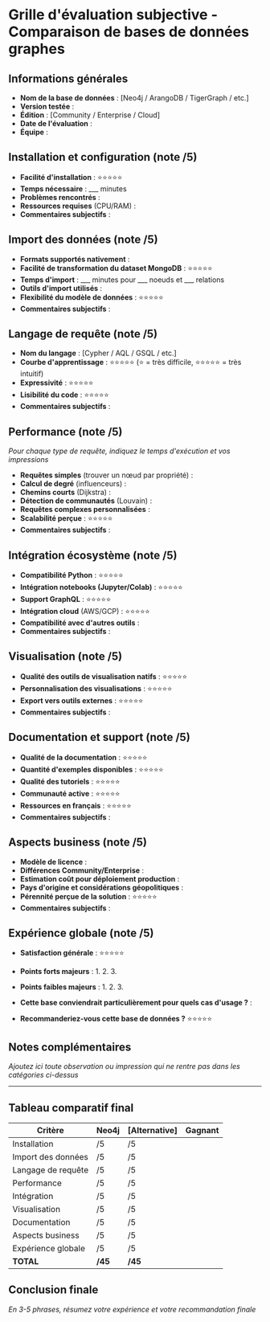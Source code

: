 # Grille d'évaluation subjective - Comparaison de bases de données graphes

## Informations générales
- **Nom de la base de données** : [Neo4j / ArangoDB / TigerGraph / etc.]
- **Version testée** : 
- **Édition** : [Community / Enterprise / Cloud]
- **Date de l'évaluation** :
- **Équipe** :

## Installation et configuration (note /5)
- **Facilité d'installation** : ⭐⭐⭐⭐⭐
- **Temps nécessaire** : ___ minutes
- **Problèmes rencontrés** : 
- **Ressources requises** (CPU/RAM) : 
- **Commentaires subjectifs** :

## Import des données (note /5)
- **Formats supportés nativement** : 
- **Facilité de transformation du dataset MongoDB** : ⭐⭐⭐⭐⭐
- **Temps d'import** : ___ minutes pour ___ noeuds et ___ relations
- **Outils d'import utilisés** : 
- **Flexibilité du modèle de données** : ⭐⭐⭐⭐⭐
- **Commentaires subjectifs** :

## Langage de requête (note /5)
- **Nom du langage** : [Cypher / AQL / GSQL / etc.]
- **Courbe d'apprentissage** : ⭐⭐⭐⭐⭐ (⭐ = très difficile, ⭐⭐⭐⭐⭐ = très intuitif)
- **Expressivité** : ⭐⭐⭐⭐⭐
- **Lisibilité du code** : ⭐⭐⭐⭐⭐
- **Commentaires subjectifs** :

## Performance (note /5)
_Pour chaque type de requête, indiquez le temps d'exécution et vos impressions_

- **Requêtes simples** (trouver un nœud par propriété) : 
- **Calcul de degré** (influenceurs) : 
- **Chemins courts** (Dijkstra) : 
- **Détection de communautés** (Louvain) : 
- **Requêtes complexes personnalisées** : 
- **Scalabilité perçue** : ⭐⭐⭐⭐⭐
- **Commentaires subjectifs** :

## Intégration écosystème (note /5)
- **Compatibilité Python** : ⭐⭐⭐⭐⭐
- **Intégration notebooks (Jupyter/Colab)** : ⭐⭐⭐⭐⭐
- **Support GraphQL** : ⭐⭐⭐⭐⭐
- **Intégration cloud** (AWS/GCP) : ⭐⭐⭐⭐⭐
- **Compatibilité avec d'autres outils** : 
- **Commentaires subjectifs** :

## Visualisation (note /5)
- **Qualité des outils de visualisation natifs** : ⭐⭐⭐⭐⭐
- **Personnalisation des visualisations** : ⭐⭐⭐⭐⭐
- **Export vers outils externes** : ⭐⭐⭐⭐⭐
- **Commentaires subjectifs** :

## Documentation et support (note /5)
- **Qualité de la documentation** : ⭐⭐⭐⭐⭐
- **Quantité d'exemples disponibles** : ⭐⭐⭐⭐⭐
- **Qualité des tutoriels** : ⭐⭐⭐⭐⭐
- **Communauté active** : ⭐⭐⭐⭐⭐
- **Ressources en français** : ⭐⭐⭐⭐⭐
- **Commentaires subjectifs** :

## Aspects business (note /5)
- **Modèle de licence** : 
- **Différences Community/Enterprise** : 
- **Estimation coût pour déploiement production** : 
- **Pays d'origine et considérations géopolitiques** : 
- **Pérennité perçue de la solution** : ⭐⭐⭐⭐⭐
- **Commentaires subjectifs** :

## Expérience globale (note /5)
- **Satisfaction générale** : ⭐⭐⭐⭐⭐
- **Points forts majeurs** :
  1. 
  2. 
  3. 

- **Points faibles majeurs** :
  1. 
  2. 
  3. 

- **Cette base conviendrait particulièrement pour quels cas d'usage ?** :

- **Recommanderiez-vous cette base de données ?** ⭐⭐⭐⭐⭐

## Notes complémentaires
_Ajoutez ici toute observation ou impression qui ne rentre pas dans les catégories ci-dessus_

---

## Tableau comparatif final

| Critère | Neo4j | [Alternative] | Gagnant |
|---------|-------|---------------|---------|
| Installation | /5 | /5 | |
| Import des données | /5 | /5 | |
| Langage de requête | /5 | /5 | |
| Performance | /5 | /5 | |
| Intégration | /5 | /5 | |
| Visualisation | /5 | /5 | |
| Documentation | /5 | /5 | |
| Aspects business | /5 | /5 | |
| Expérience globale | /5 | /5 | |
| **TOTAL** | **/45** | **/45** | |

## Conclusion finale
_En 3-5 phrases, résumez votre expérience et votre recommandation finale_
